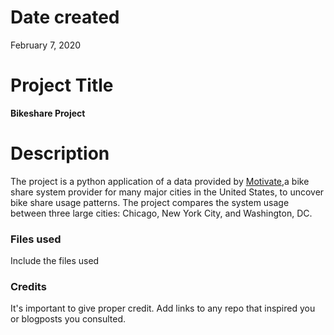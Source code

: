 # Date created
February 7, 2020

# Project Title
__Bikeshare Project__

# Description
The project is a python application of a data provided by [Motivate](https://motivateco.com),a bike share system provider for many major cities in the United States, to uncover bike share usage patterns. The project compares the system usage between three large cities: Chicago, New York City, and Washington, DC.

### Files used
Include the files used

### Credits
It's important to give proper credit. Add links to any repo that inspired you or blogposts you consulted.
